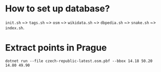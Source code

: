 # How to set up database?

`init.sh` ~> `tags.sh` ~> `osm` ~> `wikidata.sh` ~> `dbpedia.sh` ~> `snake.sh` ~> `index.sh`.

# Extract points in Prague

```console
dotnet run --file czech-republic-latest.osm.pbf --bbox 14.18 50.20 14.80 49.90
```
